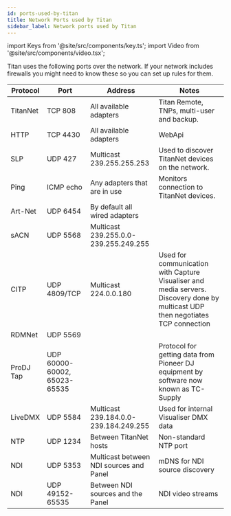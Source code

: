 ```yaml
---
id: ports-used-by-titan
title: Network Ports used by Titan
sidebar_label: Network ports used by Titan
---
```


import Keys from '@site/src/components/key.ts';
import Video from '@site/src/components/video.tsx';

Titan uses the following ports over the network. If your network
includes firewalls you might need to know these so you can set up rules for them.

Protocol	| Port	 	| Address						| Notes
------------|--------	|----------						|---------
TitanNet	|TCP 808	| All available adapters		| Titan Remote, TNPs, multi-user and backup.
HTTP		|TCP 4430	| All available adapters		| WebApi
SLP			|UDP 427	| Multicast 239.255.255.253		| Used to discover TitanNet devices on the network.
Ping		|ICMP echo	| Any adapters that are in use	| Monitors connection to TitanNet devices.
Art-Net		|UDP 6454	| By default all wired adapters	| |
sACN		|UDP 5568	| Multicast 239.255.0.0-239.255.249.255	| |
CITP		|UDP 4809/TCP	| Multicast 224.0.0.180		| Used for communication with Capture Visualiser and media servers. Discovery done by multicast UDP then negotiates TCP connection
RDMNet		|UDP 5569	|								| |
ProDJ Tap   |UDP 60000-60002, 65023-65535				| | Protocol for getting data from Pioneer DJ equipment by software now known as TC-Supply
LiveDMX		|UDP 5584	| Multicast 239.184.0.0-239.184.249.255 | Used for internal Visualiser DMX data	
NTP			|UDP 1234	| Between TitanNet hosts		| Non-standard NTP port
NDI			|UDP 5353	| Multicast between NDI sources and Panel	| mDNS for NDI source discovery
NDI			|UDP 49152-65535	| Between NDI sources and the Panel | NDI video streams